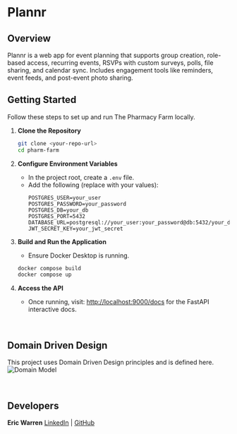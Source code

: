 # Plannr

## Overview

Plannr is a web app for event planning that supports group creation, role-based access, recurring events, RSVPs with custom surveys, polls, file sharing, and calendar sync. Includes engagement tools like reminders, event feeds, and post-event photo sharing.

## Getting Started

Follow these steps to set up and run The Pharmacy Farm locally.

1. **Clone the Repository**

   ```sh
   git clone <your-repo-url>
   cd pharm-farm
   ```

2. **Configure Environment Variables**

   - In the project root, create a `.env` file.
   - Add the following (replace with your values):
     ```
     POSTGRES_USER=your_user
     POSTGRES_PASSWORD=your_password
     POSTGRES_DB=your_db
     POSTGRES_PORT=5432
     DATABASE_URL=postgresql://your_user:your_password@db:5432/your_db
     JWT_SECRET_KEY=your_jwt_secret
     ```

3. **Build and Run the Application**

   - Ensure Docker Desktop is running.

   ```sh
   docker compose build
   docker compose up
   ```

4. **Access the API**
   - Once running, visit: [http://localhost:9000/docs](http://localhost:9000/docs) for the FastAPI interactive docs.

<br>

## Domain Driven Design

This project uses Domain Driven Design principles and is defined here.
![Domain Model](assets/domain-model.png)

<br>

## Developers

**Eric Warren**
[LinkedIn](https://www.linkedin.com/in/ericswarren/) | [GitHub](https://github.com/eswarren18)

<br>
